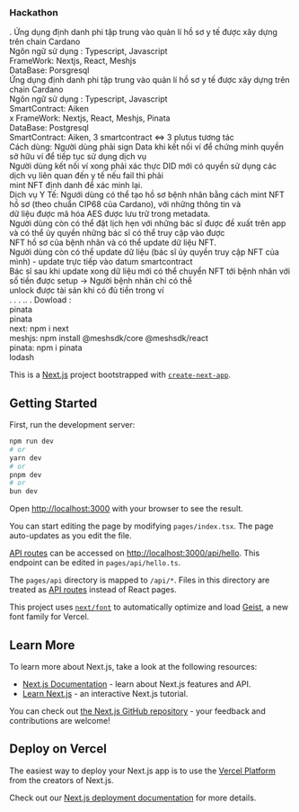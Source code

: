 <h3>Hackathon</h3>.
Ứng dụng định danh phi tập trung vào quản lí hồ sơ y tế được xây dựng trên chain Cardano<br>
Ngôn ngữ sử dụng : Typescript, Javascript<br>
FrameWork: Nextjs, React, Meshjs<br>
DataBase: Porsgresql <br>
Ứng dụng định danh phi tập trung vào quản lí hồ sơ y tế được xây dựng trên chain Cardano<br>
Ngôn ngữ sử dụng : Typescript, Javascript<br>
SmartContract: Aiken<br>x
FrameWork: Nextjs, React, Meshjs, Pinata<br>
DataBase: Postgresql<br>
SmartContract: Aiken, 3 smartcontract <=> 3 plutus tương tác<br>
Cách dùng: Người dùng phải sign Data khi kết nối ví để chứng minh quyền sở hữu ví để tiếp tục sử dụng dịch vụ<br>
           Người dùng kết nối ví xong phải xác thực DID mới có quyền sử dụng các dịch vụ liên quan đến y tế nếu fail thì phải<br>
           mint NFT định danh để xác minh lại.<br>
Dịch vụ Y Tế: Ngưới dùng có thể tạo hồ sơ bệnh nhân bằng cách mint NFT hồ sơ (theo chuẩn CIP68 của Cardano), với những thông tin và <br>
           dữ liệu được mã hóa AES được lưu trữ trong metadata.<br>
           Người dùng còn có thể đặt lịch hẹn với những bác sĩ được đề xuất trên app và có thể ủy quyền những bác sĩ có thể truy cập vào được <br>
           NFT hồ sơ của bệnh nhân và có thể update dữ liệu NFT.<br>
           Người dùng còn có thể update dữ liệu (bác sĩ ủy quyền truy cập NFT của mình) - update trực tiếp vào datum smartcontract<br>
           Bác sĩ sau khi update xong dữ liệu mới có thể chuyển NFT tới bệnh nhân với số tiền được setup -> Người bệnh nhân chỉ có thể <br>
           unlock được tài sản khi có đủ tiền trong ví <br>
           .
           .
           .
           ..  
           .
Dowload :<br>
pinata<br>
pinata<br>
next: npm i next <br>
meshjs: npm install @meshsdk/core @meshsdk/react<br>
pinata: npm i pinata<br>
lodash


This is a [Next.js](https://nextjs.org) project bootstrapped with [`create-next-app`](https://nextjs.org/docs/pages/api-reference/create-next-app).

## Getting Started

First, run the development server:

```bash
npm run dev
# or
yarn dev
# or
pnpm dev
# or
bun dev
```

Open [http://localhost:3000](http://localhost:3000) with your browser to see the result.

You can start editing the page by modifying `pages/index.tsx`. The page auto-updates as you edit the file.

[API routes](https://nextjs.org/docs/pages/building-your-application/routing/api-routes) can be accessed on [http://localhost:3000/api/hello](http://localhost:3000/api/hello). This endpoint can be edited in `pages/api/hello.ts`.

The `pages/api` directory is mapped to `/api/*`. Files in this directory are treated as [API routes](https://nextjs.org/docs/pages/building-your-application/routing/api-routes) instead of React pages.

This project uses [`next/font`](https://nextjs.org/docs/pages/building-your-application/optimizing/fonts) to automatically optimize and load [Geist](https://vercel.com/font), a new font family for Vercel.

## Learn More

To learn more about Next.js, take a look at the following resources:

- [Next.js Documentation](https://nextjs.org/docs) - learn about Next.js features and API.
- [Learn Next.js](https://nextjs.org/learn-pages-router) - an interactive Next.js tutorial.

You can check out [the Next.js GitHub repository](https://github.com/vercel/next.js) - your feedback and contributions are welcome!

## Deploy on Vercel

The easiest way to deploy your Next.js app is to use the [Vercel Platform](https://vercel.com/new?utm_medium=default-template&filter=next.js&utm_source=create-next-app&utm_campaign=create-next-app-readme) from the creators of Next.js.

Check out our [Next.js deployment documentation](https://nextjs.org/docs/pages/building-your-application/deploying) for more details.
